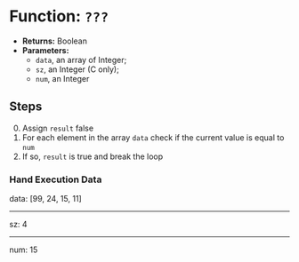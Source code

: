 # Function: `???`

- __Returns:__ Boolean
- __Parameters:__
  - `data`, an array of Integer;
  - `sz`, an Integer (C only);
  - `num`, an Integer

## Steps

0. Assign `result` false
1. For each element in the array `data` check if the current value is equal to `num`
2. If so, `result` is true and break the loop

### Hand Execution Data

  data: [99, 24, 15, 11]

---

  sz: 4

---

  num: 15
